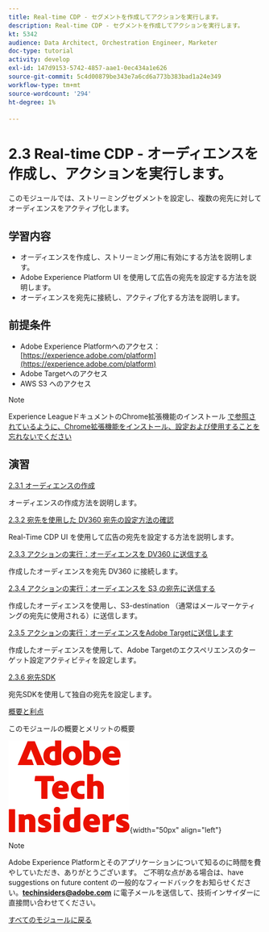 ```yaml
---
title: Real-time CDP - セグメントを作成してアクションを実行します。
description: Real-time CDP - セグメントを作成してアクションを実行します。
kt: 5342
audience: Data Architect, Orchestration Engineer, Marketer
doc-type: tutorial
activity: develop
exl-id: 147d9153-5742-4857-aae1-0ec434a1e626
source-git-commit: 5c4d00879be343e7a6cd6a773b383bad1a24e349
workflow-type: tm+mt
source-wordcount: '294'
ht-degree: 1%

---
```


# 2.3 Real-time CDP - オーディエンスを作成し、アクションを実行します。

このモジュールでは、ストリーミングセグメントを設定し、複数の宛先に対してオーディエンスをアクティブ化します。

## 学習内容

- オーディエンスを作成し、ストリーミング用に有効にする方法を説明します。
- Adobe Experience Platform UI を使用して広告の宛先を設定する方法を説明します。
- オーディエンスを宛先に接続し、アクティブ化する方法を説明します。

## 前提条件

- Adobe Experience Platformへのアクセス：[https://experience.adobe.com/platform](https://experience.adobe.com/platform)
- Adobe Targetへのアクセス
- AWS S3 へのアクセス

>[!NOTE]
>
>Experience LeagueドキュメントのChrome拡張機能のインストール [ で参照されているように、Chrome拡張機能をインストール、設定および使用することを忘れないでください ](../../gettingstarted/gettingstarted/ex1.md)

## 演習

[2.3.1 オーディエンスの作成](./ex1.md)

オーディエンスの作成方法を説明します。

[2.3.2 宛先を使用した DV360 宛先の設定方法の確認](./ex2.md)

Real-Time CDP UI を使用して広告の宛先を設定する方法を説明します。

[2.3.3 アクションの実行：オーディエンスを DV360 に送信する](./ex3.md)

作成したオーディエンスを宛先 DV360 に接続します。

[2.3.4 アクションの実行：オーディエンスを S3 の宛先に送信する](./ex4.md)

作成したオーディエンスを使用し、S3-destination （通常はメールマーケティングの宛先に使用される）に送信します。

[2.3.5 アクションの実行：オーディエンスをAdobe Targetに送信します](./ex5.md)

作成したオーディエンスを使用して、Adobe Targetのエクスペリエンスのターゲット設定アクティビティを設定します。

[2.3.6 宛先SDK](./ex6.md)

宛先SDKを使用して独自の宛先を設定します。

[概要と利点](./summary.md)

このモジュールの概要とメリットの概要

![ 技術インサイダー ](./../../../assets/images/techinsiders.png){width="50px" align="left"}

>[!NOTE]
>
>Adobe Experience Platformとそのアプリケーションについて知るのに時間を費やしていただき、ありがとうございます。 ご不明な点がある場合は、have suggestions on future content の一般的なフィードバックをお知らせください。**techinsiders@adobe.com** に電子メールを送信して、技術インサイダーに直接問い合わせてください。

[すべてのモジュールに戻る](../../../overview.md)
